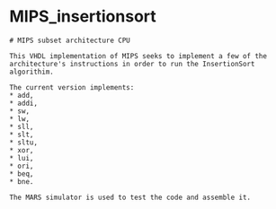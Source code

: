 # MIPS_insertionsort

    # MIPS subset architecture CPU
    
    This VHDL implementation of MIPS seeks to implement a few of the architecture's instructions in order to run the InsertionSort algorithim.
    
    The current version implements:
    * add, 
    * addi, 
    * sw, 
    * lw, 
    * sll, 
    * slt, 
    * sltu, 
    * xor, 
    * lui, 
    * ori, 
    * beq, 
    * bne.     
 
    The MARS simulator is used to test the code and assemble it. 
